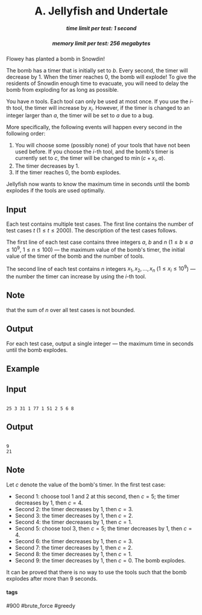 <h1 style='text-align: center;'> A. Jellyfish and Undertale</h1>

<h5 style='text-align: center;'>time limit per test: 1 second</h5>
<h5 style='text-align: center;'>memory limit per test: 256 megabytes</h5>

Flowey has planted a bomb in Snowdin!

The bomb has a timer that is initially set to $b$. Every second, the timer will decrease by $1$. When the timer reaches $0$, the bomb will explode! To give the residents of Snowdin enough time to evacuate, you will need to delay the bomb from exploding for as long as possible.

You have $n$ tools. Each tool can only be used at most once. If you use the $i$-th tool, the timer will increase by $x_i$. However, if the timer is changed to an integer larger than $a$, the timer will be set to $a$ due to a bug.

More specifically, the following events will happen every second in the following order:

1. You will choose some (possibly none) of your tools that have not been used before. If you choose the $i$-th tool, and the bomb's timer is currently set to $c$, the timer will be changed to $\min(c + x_i, a)$.
2. The timer decreases by $1$.
3. If the timer reaches $0$, the bomb explodes.

Jellyfish now wants to know the maximum time in seconds until the bomb explodes if the tools are used optimally.

## Input

Each test contains multiple test cases. The first line contains the number of test cases $t$ ($1 \leq t \leq 2000$). The description of the test cases follows.

The first line of each test case contains three integers $a$, $b$ and $n$ ($1 \leq b \leq a \leq 10^9$, $1 \leq n \leq 100$) — the maximum value of the bomb's timer, the initial value of the timer of the bomb and the number of tools.

The second line of each test contains $n$ integers $x_1, x_2, \dots, x_n$ ($1 \leq x_i \leq 10^9$) — the number the timer can increase by using the $i$-th tool.

## Note

 that the sum of $n$ over all test cases is not bounded.

## Output

For each test case, output a single integer — the maximum time in seconds until the bomb explodes.

## Example

## Input


```

25 3 31 1 77 1 51 2 5 6 8
```
## Output


```

9
21

```
## Note

Let $c$ denote the value of the bomb's timer. In the first test case:

* Second $1$: choose tool $1$ and $2$ at this second, then $c=5$; the timer decreases by $1$, then $c=4$.
* Second $2$: the timer decreases by $1$, then $c=3$.
* Second $3$: the timer decreases by $1$, then $c=2$.
* Second $4$: the timer decreases by $1$, then $c=1$.
* Second $5$: choose tool $3$, then $c=5$; the timer decreases by $1$, then $c=4$.
* Second $6$: the timer decreases by $1$, then $c=3$.
* Second $7$: the timer decreases by $1$, then $c=2$.
* Second $8$: the timer decreases by $1$, then $c=1$.
* Second $9$: the timer decreases by $1$, then $c=0$. The bomb explodes.

It can be proved that there is no way to use the tools such that the bomb explodes after more than $9$ seconds.



#### tags 

#900 #brute_force #greedy 